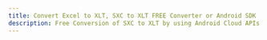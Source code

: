 ---title: Convert Excel to XLT, SXC to XLT FREE Converter or Android SDKdescription: Free Conversion of SXC to XLT by using Android Cloud APIs & SDKs. Also Create, Edit & Render Microsoft Excel, CSV and SpreadsheetML worksheets or spreadsheet in the Cloud.---